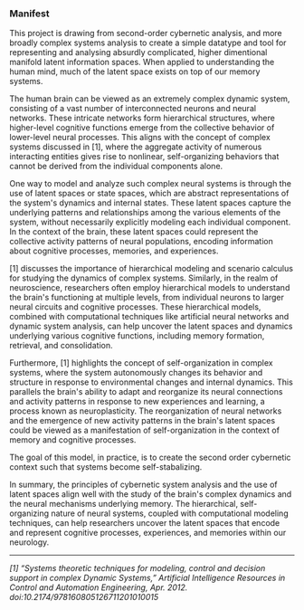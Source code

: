 ### Manifest

This project is drawing from second-order cybernetic analysis, and more broadly complex systems analysis to create a simple datatype and tool for representing and analysing absurdly complicated, higher dimentional manifold latent information spaces. When applied to understanding the human mind, much of the latent space exists on top of our memory systems.

The human brain can be viewed as an extremely complex dynamic system, consisting of a vast number of interconnected neurons and neural networks. These intricate networks form hierarchical structures, where higher-level cognitive functions emerge from the collective behavior of lower-level neural processes. This aligns with the concept of complex systems discussed in [1], where the aggregate activity of numerous interacting entities gives rise to nonlinear, self-organizing behaviors that cannot be derived from the individual components alone.

One way to model and analyze such complex neural systems is through the use of latent spaces or state spaces, which are abstract representations of the system's dynamics and internal states. These latent spaces capture the underlying patterns and relationships among the various elements of the system, without necessarily explicitly modeling each individual component. In the context of the brain, these latent spaces could represent the collective activity patterns of neural populations, encoding information about cognitive processes, memories, and experiences.

[1] discusses the importance of hierarchical modeling and scenario calculus for studying the dynamics of complex systems. Similarly, in the realm of neuroscience, researchers often employ hierarchical models to understand the brain's functioning at multiple levels, from individual neurons to larger neural circuits and cognitive processes. These hierarchical models, combined with computational techniques like artificial neural networks and dynamic system analysis, can help uncover the latent spaces and dynamics underlying various cognitive functions, including memory formation, retrieval, and consolidation.

Furthermore, [1] highlights the concept of self-organization in complex systems, where the system autonomously changes its behavior and structure in response to environmental changes and internal dynamics. This parallels the brain's ability to adapt and reorganize its neural connections and activity patterns in response to new experiences and learning, a process known as neuroplasticity. The reorganization of neural networks and the emergence of new activity patterns in the brain's latent spaces could be viewed as a manifestation of self-organization in the context of memory and cognitive processes.

The goal of this model, in practice, is to create the second order cybernetic context such that systems become self-stabalizing.

In summary, the principles of cybernetic system analysis and the use of latent spaces align well with the study of the brain's complex dynamics and the neural mechanisms underlying memory. The hierarchical, self-organizing nature of neural systems, coupled with computational modeling techniques, can help researchers uncover the latent spaces that encode and represent cognitive processes, experiences, and memories within our neurology.

---

*[1] “Systems theoretic techniques for modeling, control and decision support in complex Dynamic Systems,” Artificial Intelligence Resources in Control and Automation Engineering, Apr. 2012. doi:10.2174/978160805126711201010015*
